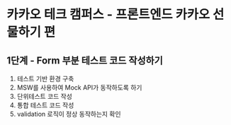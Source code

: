 # 카카오 테크 캠퍼스 - 프론트엔드 카카오 선물하기 편

## 1단계 - Form 부분 테스트 코드 작성하기

1. 테스트 기반 환경 구축
2. MSW를 사용하여 Mock API가 동작하도록 하기
3. 단위테스트 코드 작성
4. 통합 테스트 코드 작성
5. validation 로직이 정상 동작하는지 확인
